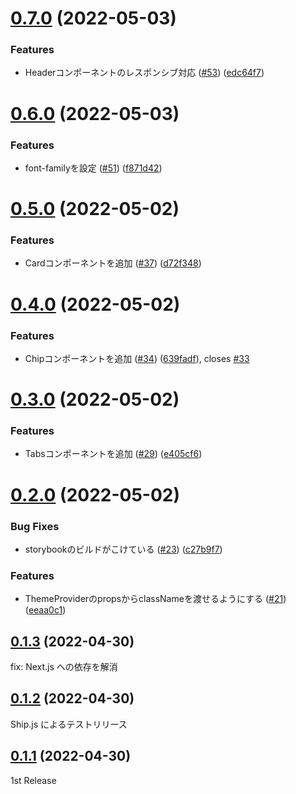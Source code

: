 # [0.7.0](https://github.com/design-note-corp/design-note-ui/compare/v0.6.0...v0.7.0) (2022-05-03)


### Features

* Headerコンポーネントのレスポンシブ対応 ([#53](https://github.com/design-note-corp/design-note-ui/issues/53)) ([edc64f7](https://github.com/design-note-corp/design-note-ui/commit/edc64f718af4d7e9d7b435f0f9bbb20a5990a5c6))



# [0.6.0](https://github.com/design-note-corp/design-note-ui/compare/v0.5.0...v0.6.0) (2022-05-03)


### Features

* font-familyを設定 ([#51](https://github.com/design-note-corp/design-note-ui/issues/51)) ([f871d42](https://github.com/design-note-corp/design-note-ui/commit/f871d429182a5a4968387f59a9d504a7e81eade1))



# [0.5.0](https://github.com/design-note-corp/design-note-ui/compare/v0.4.0...v0.5.0) (2022-05-02)


### Features

* Cardコンポーネントを追加 ([#37](https://github.com/design-note-corp/design-note-ui/issues/37)) ([d72f348](https://github.com/design-note-corp/design-note-ui/commit/d72f3485482519fd110bbdfe2277f951082b2359))



# [0.4.0](https://github.com/design-note-corp/design-note-ui/compare/v0.3.0...v0.4.0) (2022-05-02)


### Features

* Chipコンポーネントを追加 ([#34](https://github.com/design-note-corp/design-note-ui/issues/34)) ([639fadf](https://github.com/design-note-corp/design-note-ui/commit/639fadf13ffd9a0cb2809620e2a22f55721b4f56)), closes [#33](https://github.com/design-note-corp/design-note-ui/issues/33)



# [0.3.0](https://github.com/design-note-corp/design-note-ui/compare/v0.2.0...v0.3.0) (2022-05-02)


### Features

* Tabsコンポーネントを追加 ([#29](https://github.com/design-note-corp/design-note-ui/issues/29)) ([e405cf6](https://github.com/design-note-corp/design-note-ui/commit/e405cf683788ddbb2dd5f2db3cad58d82f45de0c))



# [0.2.0](https://github.com/design-note-corp/design-note-ui/compare/v0.1.3...v0.2.0) (2022-05-02)


### Bug Fixes

* storybookのビルドがこけている ([#23](https://github.com/design-note-corp/design-note-ui/issues/23)) ([c27b9f7](https://github.com/design-note-corp/design-note-ui/commit/c27b9f77bf3cd69b1c59050e18d7c03d35be2956))


### Features

* ThemeProviderのpropsからclassNameを渡せるようにする ([#21](https://github.com/design-note-corp/design-note-ui/issues/21)) ([eeaa0c1](https://github.com/design-note-corp/design-note-ui/commit/eeaa0c155671f56892aeb3357c0634cd75a4274b))



## [0.1.3](https://github.com/design-note-corp/design-note-ui/compare/v0.1.2...v0.1.3) (2022-04-30)

fix: Next.js への依存を解消

## [0.1.2](https://github.com/design-note-corp/design-note-ui/compare/v0.1.1...v0.1.2) (2022-04-30)

Ship.js によるテストリリース

## [0.1.1](https://github.com/design-note-corp/design-note-ui/compare/v0.1.0...v0.1.1) (2022-04-30)

1st Release
